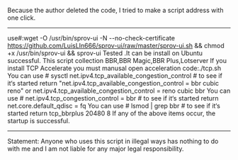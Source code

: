 Because the author deleted the code, I tried to make a script address with one click.
______________________________________________________________________________
use#:wget -O /usr/bin/sprov-ui -N --no-check-certificate https://github.com/LuisLIn666/sprov-ui/raw/master/sprov-ui.sh && chmod +x /usr/bin/sprov-ui && sprov-ui
Tested .It can be install on Ubuntu successful.
This script collection BBR,BBR Magic,BBR Plus,Lotserver
If you install TCP Accelerate you must manusal open acceleration
code:./tcp.sh
You can use   # sysctl net.ipv4.tcp_available_congestion_control   # to see if it‘s started
return "net.ipv4.tcp_available_congestion_control = bbr cubic reno"  or net.ipv4.tcp_available_congestion_control = reno cubic bbr
You can use   # net.ipv4.tcp_congestion_control = bbr   # to see if it‘s started
return net.core.default_qdisc = fq
You can use   #  lsmod | grep bbr # to see if it‘s started
return tcp_bbrplus            20480  8
If any of the above items occur, the startup is successful.
______________________________________
Statement: Anyone who uses this script in illegal ways has nothing to do with me and I am not liable for any major legal responsibility.
